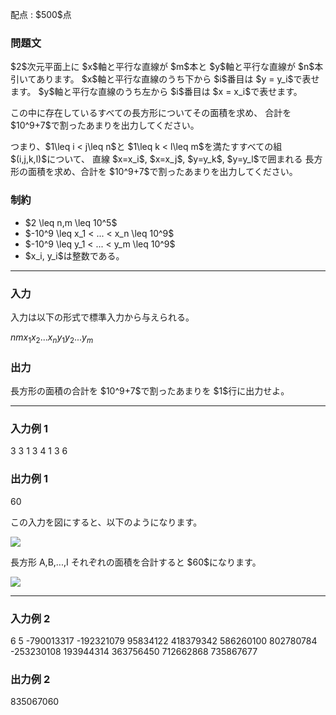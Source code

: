 
<div>

<span>

<span>

<p>
配点 : $500$点
</p>

<div>

<section>

### **問題文**

<p>
$2$次元平面上に $x$軸と平行な直線が $m$本と $y$軸と平行な直線が $n$本引いてあります。
$x$軸と平行な直線のうち下から $i$番目は $y = y_i$で表せます。
$y$軸と平行な直線のうち左から $i$番目は $x = x_i$で表せます。
</p>

<p>
この中に存在しているすべての長方形についてその面積を求め、
合計を $10^9+7$で割ったあまりを出力してください。
</p>

<p>
つまり、$1\leq i < j\leq n$と $1\leq k < l\leq m$を満たすすべての組 $(i,j,k,l)$について、
直線 $x=x_i$, $x=x_j$, $y=y_k$, $y=y_l$で囲まれる
長方形の面積を求め、合計を $10^9+7$で割ったあまりを出力してください。
</p>

</section>

</div>

<div>

<section>

### **制約**

<ul>

<li>
$2 \leq n,m \leq 10^5$
</li>

<li>
$-10^9 \leq x_1 < ... < x_n \leq 10^9$
</li>

<li>
$-10^9 \leq y_1 < ... < y_m \leq 10^9$
</li>

<li>
$x_i, y_i$は整数である。
</li>

</ul>

</section>

</div>

---

<div>

<div>

<section>

### **入力**

<p>
入力は以下の形式で標準入力から与えられる。
</p>

<div>

$n$$m$$x_1$$x_2$$...$$x_n$$y_1$$y_2$$...$$y_m$
</div>

</section>

</div>

<div>

<section>

### **出力**

<p>
長方形の面積の合計を $10^9+7$で割ったあまりを $1$行に出力せよ。
</p>

</section>

</div>

</div>

---

<div>

<section>

### **入力例 1**

<div>

3 3
1 3 4
1 3 6

</div>

</section>

</div>

<div>

<section>

### **出力例 1**

<div>

60

</div>

<p>
この入力を図にすると、以下のようになります。
</p>

<p>

<img src="https://atcoder.jp/img/arc071/aec4d5cc2e5c73dbee455be237a649a5.png">

</img>

</p>

<p>
長方形 A,B,...,I それぞれの面積を合計すると $60$になります。
</p>

<p>

<img src="https://atcoder.jp/img/arc071/f0771c0f7e68af2b00e7513186f585ff.png">

</img>

</p>

</section>

</div>

---

<div>

<section>

### **入力例 2**

<div>

6 5
-790013317 -192321079 95834122 418379342 586260100 802780784
-253230108 193944314 363756450 712662868 735867677

</div>

</section>

</div>

<div>

<section>

### **出力例 2**

<div>

835067060

</div>

</section>

</div>

</span>

</span>

</div>
